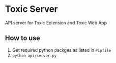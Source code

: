 
# Toxic Server

API server for Toxic Extension and Toxic Web App

## How to use

1. Get required python packges as listed in `Pipfile`
2. `python api/server.py`

